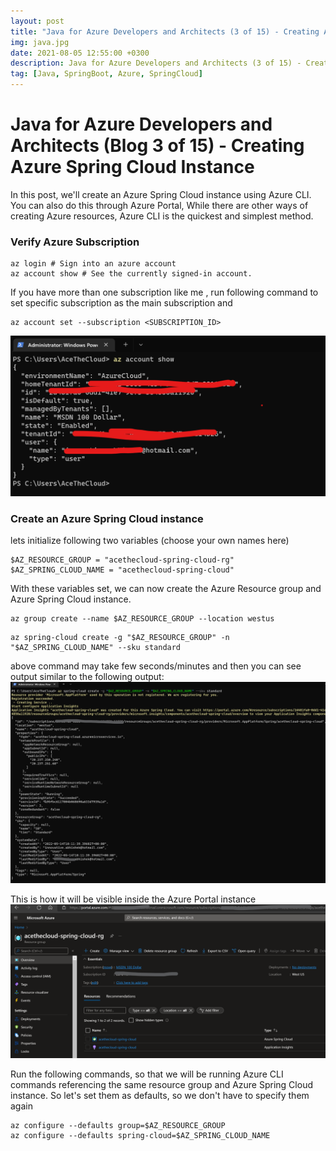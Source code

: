 ```yaml
---
layout: post
title: "Java for Azure Developers and Architects (3 of 15) - Creating Azure Spring Cloud Instance"
img: java.jpg
date: 2021-08-05 12:55:00 +0300
description: Java for Azure Developers and Architects (3 of 15) - Creating Azure Spring Cloud Instance
tag: [Java, SpringBoot, Azure, SpringCloud]
---
```


# Java for Azure Developers and Architects (Blog 3 of 15) - Creating Azure Spring Cloud Instance

In this post, we'll create an Azure Spring Cloud instance using Azure CLI. 
You can also do this through Azure Portal, While there are other ways of creating Azure resources, Azure CLI is the quickest and simplest method.

### Verify Azure Subscription

```
az login # Sign into an azure account
az account show # See the currently signed-in account.
```
If you have more than one subscription like me , run following command to set specific subscription as the main subscription and

```
az account set --subscription <SUBSCRIPTION_ID>
```

![set default azure subscription](/assets/img/2021-08-05-Java-SpringBoot-On-Azure-Cloud-3/setAzureAccount.png "set default azure subscription")


### Create an Azure Spring Cloud instance

lets initialize following two variables (choose your own names here)

```
$AZ_RESOURCE_GROUP = "acethecloud-spring-cloud-rg"
$AZ_SPRING_CLOUD_NAME = "acethecloud-spring-cloud"
```

With these variables set, we can now create the Azure Resource group and  Azure Spring Cloud instance.

```
az group create --name $AZ_RESOURCE_GROUP --location westus
```
```
az spring-cloud create -g "$AZ_RESOURCE_GROUP" -n "$AZ_SPRING_CLOUD_NAME" --sku standard
```

above command may take few seconds/minutes and then you can see output similar to the following output:
![create spring cloud instance on azure](/assets/img/2021-08-05-Java-SpringBoot-On-Azure-Cloud-3/SpringCloudCreation.png "create spring cloud instance on azure")

This is how it will be visible inside the Azure Portal instance
![Spring Cloud in Portal](/assets/img/2021-08-05-Java-SpringBoot-On-Azure-Cloud-3/SpringCloudinPortal.png "Spring Cloud in Portal")

Run the following commands, so that we will be running Azure CLI commands referencing the same resource group and Azure Spring Cloud instance. So let's set them as defaults, so we don't have to specify them again

```
az configure --defaults group=$AZ_RESOURCE_GROUP
az configure --defaults spring-cloud=$AZ_SPRING_CLOUD_NAME
```







